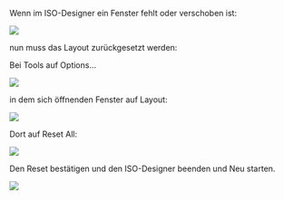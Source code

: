 Wenn im ISO-Designer ein Fenster fehlt oder verschoben ist:

![](https://user-images.githubusercontent.com/113907463/201699593-01155ad1-8632-4a42-99cc-26c7db94123b.PNG)

nun muss das Layout zurückgesetzt werden:

Bei Tools auf Options...

![](https://user-images.githubusercontent.com/113907463/201701032-5ecfb6ba-917d-4217-b695-af84b24fdc49.png)

in dem sich öffnenden Fenster auf Layout:

![](https://user-images.githubusercontent.com/113907463/201701183-bd65b41c-b759-47d1-97a9-a54b9d140236.png)

Dort auf Reset All:

![](https://user-images.githubusercontent.com/113907463/201701440-3e3bde46-a46e-4357-bc2f-d4b601993501.png)

Den Reset bestätigen und den ISO-Designer beenden und Neu starten.

![](https://user-images.githubusercontent.com/113907463/201701836-7978c537-37a4-4cb4-98c8-762008cab425.png)
